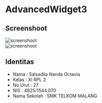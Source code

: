 # AdvancedWidget3
## Screenshoot
![screenshoot](https://docs.google.com/uc?id=0B6dQ_77su8ceaXk4Z3I4TWZ1RlE)<br>
![screenshoot](https://docs.google.com/uc?id=0B6dQ_77su8ceb3NEZC1ZNmlHcnc)
## Identitas
<ul>
<li>Nama  : Salsadila Nanda Octavia<br>
<li>Kelas : XI RPL 2<br>
<li>No Urut : 27<br>
<li>NIS : 4825/1544.070<br>
<li>Nama Sekolah  : SMK TELKOM MALANG
</ul>
